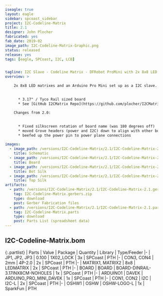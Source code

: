 ```yaml
---
iseagle: true
layout: eagle
sidebar: spcoast_sidebar
project: I2C-Codeline-Matrix
title: 2.1
designer: John Plocher
fabricated: yes
fab_date: 2019-02
image_path: I2C-Codeline-Matrix-Graphic.png
status: released
release: yes
tags: [eagle, SPCoast, I2C, LCB]


tagline: I2C Slave - Codeline Matrix - DFRobot ProMini with 2x 8x8 LED Matrixes for displaying CodeLine packet content
overview: >
    
    2x 8x8 LED matrixes and an Arduino Pro Mini set up as a I2C slave.
    
    
      * 3.17" / Tyco Rail sized board
      * See [GitHub I2CMatrix Repo](https://github.com/plocher/I2CMatrix) for example Master and Slave source code.
    
    Changes from 2.0:
    
    
      * Fixed silkscreen rotation of board name (was 180 degrees off)
      * moved Grove headers (power and I2C) down to align with other boards on SPCoast
      * beefed up the power pin to power plane connections
    
images:
  - image_path: /versions/I2C-Codeline-Matrix/2.1/I2C-Codeline-Matrix-2.1.sch.png
    title: Schematic
  - image_path: /versions/I2C-Codeline-Matrix/2.1/I2C-Codeline-Matrix-2.1.brd.png
    title: Board
  - image_path: /versions/I2C-Codeline-Matrix/2.1/I2C-Codeline-Matrix-2.1.bot.brd.png
    title: Bot Silk
  - image_path: /versions/I2C-Codeline-Matrix/2.1/I2C-Codeline-Matrix-2.1.top.brd.png
    title: Top Silk
artifacts:
  - path: /versions/I2C-Codeline-Matrix/2.1/I2C-Codeline-Matrix-2.1.gerbers.zip
    tag: I2C-Codeline-Matrix.gerbers.zip
    type: download
    post: Gerber Fabrication files
  - path: /versions/I2C-Codeline-Matrix/2.1/I2C-Codeline-Matrix-2.1.parts.csv
    tag: I2C-Codeline-Matrix.parts
    type: download
    post: Parts List (spreadsheet data)
---
```


## I2C-Codeline-Matrix.bom

{:.partlist}
| Parts | Value | Package | Quantity | Library | Type/Feeder
|-
| JP1, JP2, JP3 | 0.100 | 1X02_LOCK | 3x | SPCoast | PTH
|-
| CON3, CON4 | 2mm | 4P-2.0 | 2x | SPCoast | PTH
|-
| MATRIX1, MATRIX2 | 8x8 | LEDMATRIX | 2x | SPCoast | PTH
|-
| BOARD | BOARD | BOARD-DINRAIL-3.17INX8CM-NOHOLES | 1x | SPCoast | PTH
|-
| ARDUINO1 | DAVEK | ARDUINO_PRO_MINI_DAVEK | 1x | SPCoast | PTH
|-
| CON1, CON2 | I2C | I2C-L | 2x | SPCoast | PTH
|-
| OSHW1 | OSHW | OSHW-LOGO-L | 1x | SparkFun | PTH
